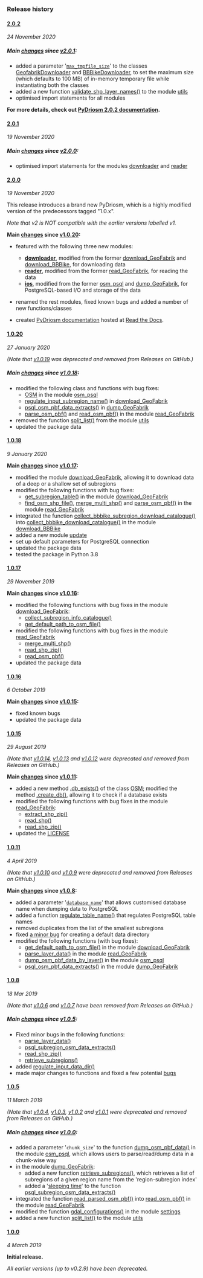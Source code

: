 ### Release history



#### [2.0.2](https://github.com/mikeqfu/pydriosm/releases/tag/2.0.2)

*24 November 2020*

##### Main [changes](https://github.com/mikeqfu/pydriosm/compare/2.0.1...2.0.2) since [v2.0.1](https://github.com/mikeqfu/pydriosm/tree/fde43179f0db724e5ff2fe69afba74f6d53d37c0):

- added a parameter '[`max_tmpfile_size`](https://github.com/mikeqfu/pydriosm/commit/3b4d8c3c58f40f4a405586594fa57524a8e825e8)' to the classes [GeofabrikDownloader](https://pydriosm.readthedocs.io/en/2.0.2/_generated/pydriosm.downloader.GeofabrikDownloader.html) and [BBBikeDownloader](https://pydriosm.readthedocs.io/en/2.0.2/_generated/pydriosm.downloader.BBBikeDownloader.html), to set the maximum size (which defaults to 100 MB) of in-memory temporary file while instantiating both the classes
- added a new function [validate_shp_layer_names()](https://pydriosm.readthedocs.io/en/2.0.2/_generated/pydriosm.utils.validate_shp_layer_names.html) to the module [utils](https://pydriosm.readthedocs.io/en/2.0.2/utils.html)
- optimised import statements for all modules

**For more details, check out [PyDriosm 2.0.2 documentation](https://pydriosm.readthedocs.io/en/2.0.2/).**



#### [2.0.1](https://github.com/mikeqfu/pydriosm/releases/tag/2.0.1)

*19 November 2020*

##### Main [changes](https://github.com/mikeqfu/pydriosm/compare/2.0.0...2.0.1) since [v2.0.0](https://github.com/mikeqfu/pydriosm/tree/941e9f5b45a0a356eba5a0281307f19807955357):

- optimised import statements for the modules [downloader](https://github.com/mikeqfu/pydriosm/commit/a4d000a9f0e435e283e15c0a0db45049335e286c) and [reader](https://github.com/mikeqfu/pydriosm/commit/09ff2fc65986105566ee923b96284a78f503b3ba)



#### [2.0.0](https://github.com/mikeqfu/pydriosm/releases/tag/2.0.0)

*19 November 2020*

This release introduces a brand new PyDriosm, which is a highly modified version of the predecessors tagged "1.0.x".

*Note that v2 is NOT compatible with the earlier versions labelled v1.*

**Main [changes](https://github.com/mikeqfu/pydriosm/compare/1.0.20...2.0.0) since [v1.0.20](https://github.com/mikeqfu/pydriosm/tree/371dbce63886cf22f8484337ed5ced826acfcf05):**

- featured with the following three new modules:
  - **[downloader](https://github.com/mikeqfu/pydriosm/blob/941e9f5b45a0a356eba5a0281307f19807955357/pydriosm/downloader.py)**, modified from the former [download_GeoFabrik](https://github.com/mikeqfu/pydriosm/blob/371dbce63886cf22f8484337ed5ced826acfcf05/pydriosm/download_GeoFabrik.py) and [download_BBBike](https://github.com/mikeqfu/pydriosm/blob/371dbce63886cf22f8484337ed5ced826acfcf05/pydriosm/download_BBBike.py), for downloading data
  - **[reader](https://github.com/mikeqfu/pydriosm/blob/941e9f5b45a0a356eba5a0281307f19807955357/pydriosm/reader.py)**, modified from the former [read_GeoFabrik](https://github.com/mikeqfu/pydriosm/blob/371dbce63886cf22f8484337ed5ced826acfcf05/pydriosm/read_GeoFabrik.py), for reading the data
  - **[ios](https://github.com/mikeqfu/pydriosm/blob/941e9f5b45a0a356eba5a0281307f19807955357/pydriosm/ios.py)**, modified from the former [osm_psql](https://github.com/mikeqfu/pydriosm/blob/371dbce63886cf22f8484337ed5ced826acfcf05/pydriosm/osm_psql.py) and [dump_GeoFabrik](https://github.com/mikeqfu/pydriosm/blob/371dbce63886cf22f8484337ed5ced826acfcf05/pydriosm/dump_GeoFabrik.py), for PostgreSQL-based I/O and storage of the data
- renamed the rest modules, fixed known bugs and added a number of new functions/classes

- created [PyDriosm documentation](https://readthedocs.org/projects/pydriosm/) hosted at [Read the Docs](https://readthedocs.org/).



#### [1.0.20](https://github.com/mikeqfu/pydriosm/releases/tag/1.0.20)

*27 January 2020*

*(Note that [v1.0.19](https://pypi.org/project/pydriosm/1.0.19/) was deprecated and removed from Releases on GitHub.)*

##### Main [changes](https://github.com/mikeqfu/pydriosm/compare/1.0.18...1.0.20) since [v1.0.18](https://github.com/mikeqfu/pydriosm/tree/6396d117a84d2bfe5b3e065e4b4bf29ff24c106b):

- modified the following class and functions with bug fixes: 
  - [OSM](https://github.com/mikeqfu/pydriosm/commit/68f1edfd77ab8a9cc78cccf5197b245edf91dd19) in the module [osm_psql](https://github.com/mikeqfu/pydriosm/blob/68f1edfd77ab8a9cc78cccf5197b245edf91dd19/pydriosm/osm_psql.py)
  - [regulate_input_subregion_name()](https://github.com/mikeqfu/pydriosm/commit/57511fdc6948b9eb86eb07b99f4b15e1f8161dc9) in [download_GeoFabrik](https://github.com/mikeqfu/pydriosm/blob/57511fdc6948b9eb86eb07b99f4b15e1f8161dc9/pydriosm/download_GeoFabrik.py)
  - [psql_osm_pbf_data_extracts()](https://github.com/mikeqfu/pydriosm/commit/f6b0ef15bde37dd9dc65864003cb36c49b671aec) in [dump_GeoFabrik](https://github.com/mikeqfu/pydriosm/blob/f6b0ef15bde37dd9dc65864003cb36c49b671aec/pydriosm/dump_GeoFabrik.py)
  - [parse_osm_pbf()](https://github.com/mikeqfu/pydriosm/commit/a3384eea4a628a7b2e75b19d5e9976e7172ece99#diff-c8b9e0cb8aea477d560c1f28ff9d49c58879751c45aea29eb89176cecb41ac0cL512-R602) and [read_osm_pbf()](https://github.com/mikeqfu/pydriosm/commit/a3384eea4a628a7b2e75b19d5e9976e7172ece99#diff-c8b9e0cb8aea477d560c1f28ff9d49c58879751c45aea29eb89176cecb41ac0cL607-R695) in the module [read_GeoFabrik](https://github.com/mikeqfu/pydriosm/blob/a3384eea4a628a7b2e75b19d5e9976e7172ece99/pydriosm/read_GeoFabrik.py)
- removed the function [split_list()](https://github.com/mikeqfu/pydriosm/commit/e3399e8ac602332aa15ddcfb23cece572906d7f4#diff-262651b10b835e2d78c1c6d4157b36f97721b7a10a13f197715ee984266c3882L111-L120) from the module [utils](https://github.com/mikeqfu/pydriosm/blob/e3399e8ac602332aa15ddcfb23cece572906d7f4/pydriosm/utils.py)
- updated the package data



#### [1.0.18](https://github.com/mikeqfu/pydriosm/releases/tag/1.0.18)

*9 January 2020*

**Main [changes](https://github.com/mikeqfu/pydriosm/compare/1.0.17...1.0.18) since [v1.0.17](https://github.com/mikeqfu/pydriosm/tree/cc6504c11189a4ac6b42cec24b25cae079e3b715):**

- modified the module [download_GeoFabrik](https://github.com/mikeqfu/pydriosm/commit/af47dfb667a721be97ec9ae5eac0000b4571876b#diff-a2d854a6efc7bb0057ad30f933a3cd9ac250a85d4ab74181644827157659939e), allowing it to download data of a deep or a shallow set of subregions
- modified the following functions with bug fixes: 
  - [get_subregion_table()](https://github.com/mikeqfu/pydriosm/commit/d3b559f4b14b768eb657d471357ba621b14356a1#diff-a2d854a6efc7bb0057ad30f933a3cd9ac250a85d4ab74181644827157659939eL59-R119) in the module [download_GeoFabrik](https://github.com/mikeqfu/pydriosm/blob/d3b559f4b14b768eb657d471357ba621b14356a1/pydriosm/download_GeoFabrik.py)
  - [find_osm_shp_file()](https://github.com/mikeqfu/pydriosm/commit/a2627d8ec1e816f5d349dd9ff272f29a1faa7f2e#diff-c8b9e0cb8aea477d560c1f28ff9d49c58879751c45aea29eb89176cecb41ac0cL24-R58), [merge_multi_shp()](https://github.com/mikeqfu/pydriosm/commit/a2627d8ec1e816f5d349dd9ff272f29a1faa7f2e#diff-c8b9e0cb8aea477d560c1f28ff9d49c58879751c45aea29eb89176cecb41ac0cL139-R246) and [parse_osm_pbf()](https://github.com/mikeqfu/pydriosm/commit/b33b6296ede78ebff0af4753007cc3e22b691835#diff-c8b9e0cb8aea477d560c1f28ff9d49c58879751c45aea29eb89176cecb41ac0cL511-R603) in the module [read_GeoFabrik](https://github.com/mikeqfu/pydriosm/blob/b33b6296ede78ebff0af4753007cc3e22b691835/pydriosm/read_GeoFabrik.py)
- integrated the function [collect_bbbike_subregion_download_catalogue()](https://github.com/mikeqfu/pydriosm/commit/92df65fdde05b554b732222942796eb9292e0677#diff-1adc77ee4baedd4f5bf14bb36545835023a25c9f5df660bb5fa33b1082c33688L94) into [collect_bbbike_download_catalogue()](https://github.com/mikeqfu/pydriosm/commit/92df65fdde05b554b732222942796eb9292e0677) in the module [download_BBBike](https://github.com/mikeqfu/pydriosm/blob/92df65fdde05b554b732222942796eb9292e0677/pydriosm/download_BBBike.py)
- added a new module [update](https://github.com/mikeqfu/pydriosm/commit/2f96a487e2fce263772853b5a50fe7037d443697)
- set up default parameters for PostgreSQL connection
- updated the package data
- tested the package in Python 3.8



#### [1.0.17](https://github.com/mikeqfu/pydriosm/releases/tag/1.0.17)

*29 November 2019*

**Main [changes](https://github.com/mikeqfu/pydriosm/compare/1.0.16...1.0.17) since [v1.0.16](https://github.com/mikeqfu/pydriosm/tree/140d0cc85fc3d3346994d214821762465acc5aab):**

- modified the following functions with bug fixes in the module [download_GeoFabrik](https://github.com/mikeqfu/pydriosm/blob/8c39e6be675f163221009b4e6c66c4db904c3ccf/pydriosm/download_GeoFabrik.py):
  - [collect_subregion_info_catalogue()](https://github.com/mikeqfu/pydriosm/commit/8c39e6be675f163221009b4e6c66c4db904c3ccf#diff-a2d854a6efc7bb0057ad30f933a3cd9ac250a85d4ab74181644827157659939eL126-R209)
  - [get_default_path_to_osm_file()](https://github.com/mikeqfu/pydriosm/commit/8c39e6be675f163221009b4e6c66c4db904c3ccf#diff-a2d854a6efc7bb0057ad30f933a3cd9ac250a85d4ab74181644827157659939eL455-R511)
- modified the following functions with bug fixes in the module [read_GeoFabrik](https://github.com/mikeqfu/pydriosm/blob/94d075441dfa6ace22eec6c7c24217a2fcc2343b/pydriosm/read_GeoFabrik.py)
  - [merge_multi_shp()](https://github.com/mikeqfu/pydriosm/commit/94d075441dfa6ace22eec6c7c24217a2fcc2343b#diff-c8b9e0cb8aea477d560c1f28ff9d49c58879751c45aea29eb89176cecb41ac0cL140-R218)
  - [read_shp_zip()](https://github.com/mikeqfu/pydriosm/commit/94d075441dfa6ace22eec6c7c24217a2fcc2343b#diff-c8b9e0cb8aea477d560c1f28ff9d49c58879751c45aea29eb89176cecb41ac0cL252-R359)
  - [read_osm_pbf()](https://github.com/mikeqfu/pydriosm/commit/94d075441dfa6ace22eec6c7c24217a2fcc2343b#diff-c8b9e0cb8aea477d560c1f28ff9d49c58879751c45aea29eb89176cecb41ac0cL559-R661)
- updated the package data



#### [1.0.16](https://github.com/mikeqfu/pydriosm/releases/tag/1.0.16)

*6 October 2019*

**Main [changes](https://github.com/mikeqfu/pydriosm/compare/1.0.15...1.0.16) since [v1.0.15](https://github.com/mikeqfu/pydriosm/tree/c9faa653488036e43b332dc61a9e6614018f785f):**

- fixed known bugs
- updated the package data



#### [1.0.15](https://github.com/mikeqfu/pydriosm/releases/tag/1.0.15)

*29 August 2019*

*(Note that [v1.0.14](https://pypi.org/project/pydriosm/1.0.14/), [v1.0.13](https://pypi.org/project/pydriosm/1.0.13/) and [v1.0.12](https://pypi.org/project/pydriosm/1.0.12/) were deprecated and removed from Releases on GitHub.)*

**Main [changes](https://github.com/mikeqfu/pydriosm/compare/1.0.11...1.0.15) since [v1.0.11](https://github.com/mikeqfu/pydriosm/tree/42c47d60c1a30c37c80b9757fd4c32e60f053bd3):**

- added a new method [.db_exists()](https://github.com/mikeqfu/pydriosm/commit/73ff3b2bee1d85947d86bf32421e90dcabb7d47d#diff-cb2783bddce6ef6c0d7479f7e4ada08bdcec39cb0e9d0af83a4d1398b5737491R72-R76) of the class [OSM](https://github.com/mikeqfu/pydriosm/blob/73ff3b2bee1d85947d86bf32421e90dcabb7d47d/pydriosm/osm_psql.py#L30); modified the method [.create_db()](https://github.com/mikeqfu/pydriosm/commit/73ff3b2bee1d85947d86bf32421e90dcabb7d47d#diff-cb2783bddce6ef6c0d7479f7e4ada08bdcec39cb0e9d0af83a4d1398b5737491L72-R96), allowing it to check if a database exists
- modified the following functions with bug fixes in the module [read_GeoFabrik](https://github.com/mikeqfu/pydriosm/blob/758bcbd4dc48a03b1bb72c161ba8e87f04a80a82/pydriosm/read_GeoFabrik.py): 
  - [extract_shp_zip()](https://github.com/mikeqfu/pydriosm/commit/758bcbd4dc48a03b1bb72c161ba8e87f04a80a82#diff-c8b9e0cb8aea477d560c1f28ff9d49c58879751c45aea29eb89176cecb41ac0cL74-R114)
  - [read_shp()](https://github.com/mikeqfu/pydriosm/commit/758bcbd4dc48a03b1bb72c161ba8e87f04a80a82#diff-c8b9e0cb8aea477d560c1f28ff9d49c58879751c45aea29eb89176cecb41ac0cL168-R214) 
  - [read_shp_zip()](https://github.com/mikeqfu/pydriosm/commit/758bcbd4dc48a03b1bb72c161ba8e87f04a80a82#diff-c8b9e0cb8aea477d560c1f28ff9d49c58879751c45aea29eb89176cecb41ac0cL193-R296)
- updated the [LICENSE](https://github.com/mikeqfu/pydriosm/commit/90d12a5aaa36882115e89e5e9f7672b9058f7cda)



#### [1.0.11](https://github.com/mikeqfu/pydriosm/releases/tag/1.0.11)

*4 April 2019*

*(Note that [v1.0.10](https://pypi.org/project/pydriosm/1.0.10/) and [v1.0.9](https://pypi.org/project/pydriosm/1.0.9/) were deprecated and removed from Releases on GitHub.)*

**Main [changes](https://github.com/mikeqfu/pydriosm/compare/1.0.8...1.0.11) since [v1.0.8](https://github.com/mikeqfu/pydriosm/tree/305be3f0996be2aa3f5003c3f96b06466d769f50):**

- added a parameter '[`database_name`](https://github.com/mikeqfu/pydriosm/commit/9846653bb2d08580b972a0dbf10c84b1e8bd9050)' that allows customised database name when dumping data to PostgreSQL
- added a function [regulate_table_name()](https://github.com/mikeqfu/pydriosm/commit/4cfdd7ebcb489b7b618f6c6163cad9354c071b77#diff-cb2783bddce6ef6c0d7479f7e4ada08bdcec39cb0e9d0af83a4d1398b5737491R17-R27) that regulates PostgreSQL table names
- removed duplicates from the list of the smallest subregions
- fixed [a minor bug](https://github.com/mikeqfu/pydriosm/commit/f2b22a5af3e7026c7c0810b1857550249c9fc61a) for creating a default data directory
- modified the following functions (with bug fixes):
  - [get_default_path_to_osm_file()](https://github.com/mikeqfu/pydriosm/commit/f2b22a5af3e7026c7c0810b1857550249c9fc61a) in the module [download_GeoFabrik](https://github.com/mikeqfu/pydriosm/blob/42c47d60c1a30c37c80b9757fd4c32e60f053bd3/pydriosm/download_GeoFabrik.py)
  - [parse_layer_data()](https://github.com/mikeqfu/pydriosm/commit/ec968392139282e8c66d7d0c477f9e6c5967e56c#diff-c8b9e0cb8aea477d560c1f28ff9d49c58879751c45aea29eb89176cecb41ac0cL297-R375) in the module [read_GeoFabrik](https://github.com/mikeqfu/pydriosm/blob/42c47d60c1a30c37c80b9757fd4c32e60f053bd3/pydriosm/read_GeoFabrik.py)
  - [dump_osm_pbf_data_by_layer()](https://github.com/mikeqfu/pydriosm/commit/ec968392139282e8c66d7d0c477f9e6c5967e56c#diff-cb2783bddce6ef6c0d7479f7e4ada08bdcec39cb0e9d0af83a4d1398b5737491L170-R179) in the module [osm_psql](https://github.com/mikeqfu/pydriosm/blob/42c47d60c1a30c37c80b9757fd4c32e60f053bd3/pydriosm/osm_psql.py)
  - [psql_osm_pbf_data_extracts()](https://github.com/mikeqfu/pydriosm/commit/ec968392139282e8c66d7d0c477f9e6c5967e56c#diff-06caa7c5b7806a98b9c915f4b9e44a9b7c305ead0c66e31baae94a58370c4615L68-R74) in the module [dump_GeoFabrik](https://github.com/mikeqfu/pydriosm/blob/42c47d60c1a30c37c80b9757fd4c32e60f053bd3/pydriosm/dump_GeoFabrik.py)



#### [1.0.8](https://github.com/mikeqfu/pydriosm/releases/tag/1.0.8)

*18 Mar 2019*

*(Note that [v1.0.6](https://pypi.org/project/pydriosm/1.0.6/) and [v1.0.7](https://pypi.org/project/pydriosm/1.0.7/) have been removed from Releases on GitHub.)*

##### Main [changes](https://github.com/mikeqfu/pydriosm/compare/1.0.5...1.0.8) since [v1.0.5](https://github.com/mikeqfu/pydriosm/tree/9b37bbe76223332b037f12a8fa49d1fdb24c7262):

- Fixed minor bugs in the following functions:
  - [parse_layer_data()](https://github.com/mikeqfu/pydriosm/commit/d266c3e49cf8a0d4e1065e60c5e3a6a657ff9332)
  - [psql_subregion_osm_data_extracts()](https://github.com/mikeqfu/pydriosm/commit/f6fada22e192a56bd2d6fc250bdaedf9f6d00041)
  - [read_shp_zip()](https://github.com/mikeqfu/pydriosm/commit/613f0a9fb3c70db9094590e9f614f254000369ce)
  - [retrieve_subregions()](https://github.com/mikeqfu/pydriosm/commit/bfbbbb4fc71108845df8fc1eae5d590a7b693d92)
- added [regulate_input_data_dir()](https://github.com/mikeqfu/pydriosm/commit/93792ec3493d0b13237cf24c531353f0e77d8f67)
- made major changes to functions and fixed a few potential [bugs](https://github.com/mikeqfu/pydriosm/commit/a415ed5d8b6394342a9ac9fb53bb041a3133fa44)



#### [1.0.5](https://github.com/mikeqfu/pydriosm/releases/tag/1.0.5)

*11 March 2019*

*(Note that [v1.0.4](https://pypi.org/project/pydriosm/1.0.4/), [v1.0.3](https://pypi.org/project/pydriosm/1.0.3/), [v1.0.2](https://pypi.org/project/pydriosm/1.0.2/) and [v1.0.1](https://pypi.org/project/pydriosm/1.0.1/) were deprecated and removed from Releases on GitHub.)*

##### Main [changes](https://github.com/mikeqfu/pydriosm/compare/1.0.0...1.0.5) since [v1.0.0](https://github.com/mikeqfu/pydriosm/tree/5dfa679abc6645570752d5332acd8e9dd467df53):

- added a parameter '`chunk_size`' to the function [dump_osm_pbf_data()](https://github.com/mikeqfu/pydriosm/commit/cd209d985a3270b90d22501fdc5e3a8e8b142ac4#diff-cb2783bddce6ef6c0d7479f7e4ada08bdcec39cb0e9d0af83a4d1398b5737491L173-R204) in the module [osm_psql](https://github.com/mikeqfu/pydriosm/blob/cd209d985a3270b90d22501fdc5e3a8e8b142ac4/pydriosm/osm_psql.py), which allows users to parse/read/dump data in a chunk-wise way
- in the module [dump_GeoFabrik](https://github.com/mikeqfu/pydriosm/blob/4558a89938fa6f28ab105a6ee5d54a95745302e2/pydriosm/dump_GeoFabrik.py):
  - added a new function [retrieve_subregions()](https://github.com/mikeqfu/pydriosm/commit/4558a89938fa6f28ab105a6ee5d54a95745302e2#diff-06caa7c5b7806a98b9c915f4b9e44a9b7c305ead0c66e31baae94a58370c4615R19-R40), which retrieves a list of subregions of a given region name from the 'region-subregion index'
  - added a '[sleeping time](https://github.com/mikeqfu/pydriosm/commit/9b37bbe76223332b037f12a8fa49d1fdb24c7262)' to the function [psql_subregion_osm_data_extracts()](https://github.com/mikeqfu/pydriosm/blob/9b37bbe76223332b037f12a8fa49d1fdb24c7262/pydriosm/dump_GeoFabrik.py#L45-L152)
- integrated the function [read_parsed_osm_pbf()](https://github.com/mikeqfu/pydriosm/blob/243788f02c10fa91024b165819b52e6973fa3b26/pydriosm/read_GeoFabrik.py#L474-L515) into [read_osm_pbf()](https://github.com/mikeqfu/pydriosm/blob/243788f02c10fa91024b165819b52e6973fa3b26/pydriosm/read_GeoFabrik.py#L319-L391) in the module [read_GeoFabrik](https://github.com/mikeqfu/pydriosm/blob/a1fb4ddce3f451e29f79fc1e06b999ab9e4eb0b2/pydriosm/read_GeoFabrik.py)
- modified the function [gdal_configurations()](https://github.com/mikeqfu/pydriosm/commit/d85af9a3a37cbb8ffb2280090844dc61bde706f2) in the module [settings](https://github.com/mikeqfu/pydriosm/blob/d85af9a3a37cbb8ffb2280090844dc61bde706f2/pydriosm/settings.py)
- added a new function [split_list()](https://github.com/mikeqfu/pydriosm/commit/243788f02c10fa91024b165819b52e6973fa3b26#diff-262651b10b835e2d78c1c6d4157b36f97721b7a10a13f197715ee984266c3882R242-R249) to the module [utils](https://github.com/mikeqfu/pydriosm/blob/243788f02c10fa91024b165819b52e6973fa3b26/pydriosm/utils.py)



#### [1.0.0](https://github.com/mikeqfu/pydriosm/releases/tag/1.0.0)

*4 March 2019*

**Initial release.**

*All earlier versions (up to v0.2.9) have been deprecated.*